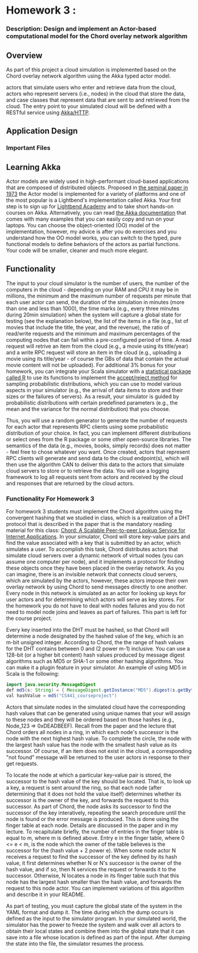 # Homework 3 : 

### Description: Design and implement an Actor-based computational model for the Chord overlay network algorithm

## Overview
As part of this project a cloud simulation is implemented based on the Chord overlay network algorithm using the Akka typed actor model.



actors that simulate users who enter and retrieve data from the cloud, actors who represent servers (i.e., nodes) in the cloud that store the data, and case classes that represent data that are sent to and retrieved from the cloud. The entry point to your simulated cloud will be defined with a RESTful service using [Akka/HTTP](https://doc.akka.io/docs/akka-http/current/introduction.html). 



## Application Design

### Important Files



## Learning Akka
Actor models are widely used in high-performant cloud-based applications that are composed of distributed objects. Proposed in [the seminal paper in 1973](https://www.ijcai.org/Proceedings/73/Papers/027B.pdf) the Actor model is implemented for a variety of platforms and one of the most popular is a Lightbend's implementation called Akka. Your first step is to sign up for [Lightbend Academy](https://academy.lightbend.com) and to take short hands-on courses on Akka. Alternatively, you can read [the Akka documentation](https://doc.akka.io/docs/akka/current/typed/guide/introduction.html) that comes with many examples that you can easily copy and run on your laptops. You can choose the object-oriented (OO) model of the implementation, however, my advice is after you do exercises and you understand how the OO model works, you can switch to the typed, pure functional models to define behaviors of the actors as partial functions. Your code will be smaller, cleaner and much more elegant.

## Functionality
The input to your cloud simulator is the number of users, the number of the computers in the cloud - depending on your RAM and CPU it may be in millions, the minimum and the maximum number of requests per minute that each user actor can send, the duration of the simulation in minutes (more than one and less than 1000), the time marks (e.g., every three minutes during 20min simulation) when the system will capture a global state for testing (see the explanation below), the list of the items in a file (e.g., list of movies that include the title, the year, and the revenue), the ratio of read/write requests and the minimum and maximum percentages of the computing nodes that can fail within a pre-configured period of time. A read request will retrive an item from the cloud (e.g., a movie using its title/year) and a write RPC request will store an item in the cloud (e.g., uploading a movie using its title/year - of course the GBs of data that contain the actual movie content will not be uploaded). For additional 3% bonus for your homework, you can integrate your Scala simulator with a [statistical package called R](https://www.r-project.org/) to use its functions to implement the [accept/reject method](https://www.ncbi.nlm.nih.gov/pmc/articles/PMC2924739/) for sampling probabilistic distributions, which you can use to model various aspects in your simulator (e.g., the arrival of data items to store and their sizes or the failures of servers). As a result, your simulator is guided by probabilistic distributions with certain predefined parameters (e.g., the mean and the variance for the normal distribution) that you choose.

Thus, you will use a random generator to generate the number of requests for each actor that represents RPC clients using some probabilistic distribution of your choice. In fact, you can implement different distributions or select ones from the R package or some other open-source libraries. The semantics of the data (e.g., movies, books, simply records) does not matter - feel free to chose whatever you want. Once created, actors that represent RPC clients will generate and send data to the cloud endpoint(s), which will then use the algorithm CAN to deliver this data to the actors that simulate cloud servers to store or to retrieve the data. You will use a logging framework to log all requests sent from actors and received by the cloud and responses that are returned by the cloud actors.

### Functionality For Homework 3
For homework 3 students must implement the Chord algorithm using the convergent hashing that we studied in class, which is a realization of a DHT protocol that is described in the paper that is the mandatory reading material for this class: [Chord: A Scalable Peer-to-peer Lookup Service for Internet Applications](https://pdos.csail.mit.edu/papers/chord:sigcomm01/chord_sigcomm.pdf). In your simulator, Chord will store key-value pairs and find the value associated with a key that is submitted by an actor, which simulates a user. To accomplish this task, Chord distributes actors that simulate cloud servers over a dynamic network of virtual nodes (you can assume one computer per node), and it implements a protocol for finding these objects once they have been placed in the overlay network. As you can imagine, there is an invisible network that connects cloud servers, which are simulated by the actors, however, these actors impose their own overlay network by using Chord to send messages directly to one another. Every node in this network is simulated as an actor for looking up keys for user actors and for determining which actors will serve as key stores. For the homework you do not have to deal with nodes failures and you do not need to model node joins and leaves as part of failures. This part is left for the course project.

Every key inserted into the DHT must be hashed, so that Chord will determine a node designated by the hashed value of the key, which is an m-bit unsigned integer. According to Chord, the the range of hash values for the DHT contains between 0 and (2 power m-1) inclusive. You can use a 128-bit (or a higher bit content) hash values produced by message digest algorithms such as MD5 or SHA-1 or some other hashing algorithms. You can make it a plugin feature in your simulator. An example of using MD5 in Scala is the following:
```java
import java.security.MessageDigest
def md5(s: String) = { MessageDigest.getInstance("MD5").digest(s.getBytes) }
val hashValue = md5("CS441_courseproject")
```

Actors that simulate nodes in the simulated cloud have the corresponding hash values that can be generated using unique names that your will assign to these nodes and they will be ordered based on those hashes (e.g., Node_123 => 0xDEADBEEF). Recall from the paper and the lecture that Chord orders all nodes in a ring, in which each node's successor is the node with the next highest hash value. To complete the circle, the node with the largest hash value has the node with the smallest hash value as its successor. Of course, if an item does not exist in the cloud, a corresponding "not found" message will be returned to the user actors in response to their get requests.

To locate the node at which a particular key-value pair is stored, the successor to the hash value of the key should be located. That is, to look up a key, a request is sent around the ring, so that each node (after determining that it does not hold the value itself) determines whether its successor is the owner of the key, and forwards the request to this successor. As part of Chord, the node asks its successor to find the successor of the key interatively, repeating the search procedure until the node is found or the error message is produced. This is done using the finger table at each node. Details are discussed in the paper and in my lecture. To recapitulate briefly, the number of entries in the finger table is equal to m, where m is defined above. Entry e in the finger table, where 0 <= e < m, is the node which the owner of the table believes is the successor for the (hash value + 2 power e). When some node actor N receives a request to find the successor of the key defined by its hash value, it first determines whether N or N's successor is the owner of the hash value, and if so, then N services the request or forwards it to the successor. Otherwise, N locates a node in its finger table such that this node has the largest hash smaller than the hash value, and forwards the request to this node actor. You can implement variations of this algorithm and describe it in your README.

As part of testing, you must capture the global state of the system in the YAML format and dump it. The time during which the dump occurs is defined as the input to the simulator program. In your simulated world, the simulator has the power to freeze the system and walk over all actors to obtain their local states and combine them into the global state that it can save into a file whose location is defined as part of the input. After dumping the state into the file, the simulator resumes the process.
